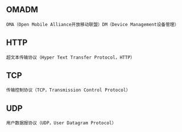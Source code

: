 ## OMADM

```
OMA（Open Mobile Alliance开放移动联盟）DM（Device Management设备管理）
```

## HTTP

```
超文本传输协议（Hyper Text Transfer Protocol，HTTP）
```

## TCP

```
传输控制协议（TCP，Transmission Control Protocol）
```

## UDP

```
用户数据报协议（UDP，User Datagram Protocol）
```

